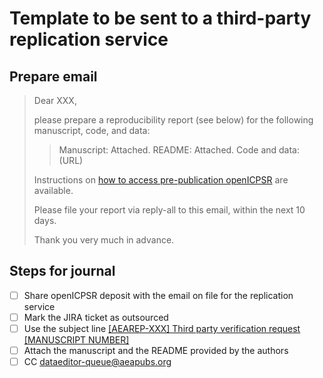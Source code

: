 # Template to be sent to a third-party replication service

## Prepare email

> Dear XXX,
> 
> please prepare a reproducibility report (see below) for the following manuscript, code, and data:
> 
> > Manuscript: Attached.
> > README: Attached.
> > Code and data: (URL)
>
> Instructions on [how to access pre-publication openICPSR](https://github.com/labordynamicsinstitute/replicability-training/blob/master/openICPSR_training.md) are available.
> 
> Please file your report via reply-all to this email, within the next 10 days.
> 
> Thank you very much in advance.

## Steps for journal

- [ ] Share openICPSR deposit with the email on file for the replication service
- [ ] Mark the JIRA ticket as outsourced
- [ ] Use the subject line [[AEAREP-XXX] Third party verification request [MANUSCRIPT NUMBER]](mailto:somebody@here.com?subject=[AEAREP-XXX]%20Third%20party%20verification%20request%20[MANUSCRIPT%20NUMBER])
- [ ] Attach the manuscript and the README provided by the authors
- [ ] CC dataeditor-queue@aeapubs.org
